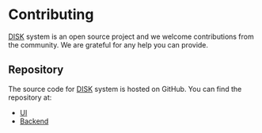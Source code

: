# Contributing

[DISK](https://disk.isi.edu) system is an open source project and we welcome contributions from the community. We are grateful for any help you can provide.

## Repository

The source code for [DISK](https://disk.isi.edu) system is hosted on GitHub. You can find the repository at:

- [UI](https://github.com/KnowledgeCaptureAndDiscovery/disk-ui)
- [Backend](https://github.com/KnowledgeCaptureAndDiscovery/disk-web)